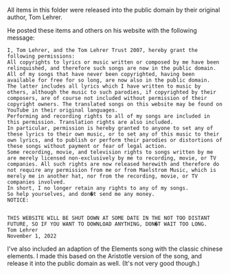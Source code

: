 All items in this folder were released into the public domain by their original author, Tom Lehrer.

He posted these items and others on his website with the following message:


```
I, Tom Lehrer, and the Tom Lehrer Trust 2007, hereby grant the following permissions:
All copyrights to lyrics or music written or composed by me have been relinquished, and therefore such songs are now in the public domain. All of my songs that have never been copyrighted, having been available for free for so long, are now also in the public domain.
The latter includes all lyrics which I have written to music by others, although the music to such parodies, if copyrighted by their composers, are of course not included without permission of their copyright owners. The translated songs on this website may be found on YouTube in their original languages.
Performing and recording rights to all of my songs are included in this permission. Translation rights are also included.
In particular, permission is hereby granted to anyone to set any of these lyrics to their own music, or to set any of this music to their own lyrics, and to publish or perform their parodies or distortions of these songs without payment or fear of legal action.
Some recording, movie, and television rights to songs written by me are merely licensed non-exclusively by me to recording, movie, or TV companies. All such rights are now released herewith and therefore do not require any permission from me or from Maelstrom Music, which is merely me in another hat, nor from the recording, movie, or TV companies involved.
In short, I no longer retain any rights to any of my songs.
So help yourselves, and don�t send me any money.
NOTICE:
 

THIS WEBSITE WILL BE SHUT DOWN AT SOME DATE IN THE NOT TOO DISTANT FUTURE, SO IF YOU WANT TO DOWNLOAD ANYTHING, DON�T WAIT TOO LONG.
Tom Lehrer
November 1, 2022
```


I've also included an adaption of the Elements song with the classic chinese elements.
I made this based on the Aristotle version of the song, and release it into the public domain as well.
(It's not very good though.)